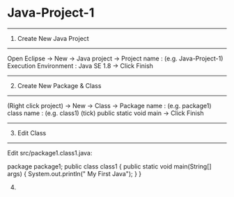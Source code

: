 # Java-Project-1
---------------------------
1. Create New Java Project
---------------------------

   Open Eclipse -> New -> Java project ->
   Project name : (e.g. Java-Project-1)
   Execution Environment : Java SE 1.8
   -> Click Finish

------------------------------
2. Create New Package & Class
------------------------------

   (Right click project) -> New -> Class ->
   Package name : (e.g. package1)
   class name : (e.g. class1)
   (tick) public static void main
   -> Click Finish

-------------
3. Edit Class
-------------

Edit src/package1.class1.java:

   package package1;
   public class class1 {
      public static void main(String[] args) {
	      	System.out.println(" My First Java");
      }
   }
   
4.





